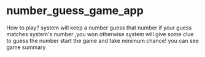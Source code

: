 # number_guess_game_app
How to play?
system will keep a number
guess that number
if your guess matches system's number ,you won
otherwise system will give some clue to guess the number
start the game and take minimum chance!
you can see game summary
